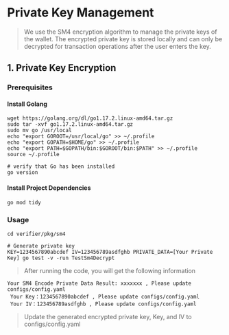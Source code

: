 # Private Key Management
> We use the SM4 encryption algorithm to manage the private keys of the wallet. The encrypted private key is stored locally and can only be decrypted for transaction operations after the user enters the key.

## 1. Private Key Encryption
### Prerequisites
#### Install Golang
```shell
wget https://golang.org/dl/go1.17.2.linux-amd64.tar.gz
sudo tar -xvf go1.17.2.linux-amd64.tar.gz
sudo mv go /usr/local
echo "export GOROOT=/usr/local/go" >> ~/.profile
echo "export GOPATH=$HOME/go" >> ~/.profile
echo "export PATH=$GOPATH/bin:$GOROOT/bin:$PATH" >> ~/.profile
source ~/.profile

# verify that Go has been installed
go version

```
#### Install Project Dependencies
```shell
go mod tidy

```

### Usage
```shell
cd verifier/pkg/sm4

# Generate private key
KEY=1234567890abcdef IV=123456789asdfghb PRIVATE_DATA=[Your Private Key] go test -v -run TestSm4Decrypt

```
> After running the code, you will get the following information
```shell
Your SM4 Encode Private Data Result: xxxxxxx , Please update configs/config.yaml
 Your Key：1234567890abcdef , Please update configs/config.yaml
 Your IV：123456789asdfghb , Please update configs/config.yaml

```
> Update the generated encrypted private key, Key, and IV to configs/config.yaml
```